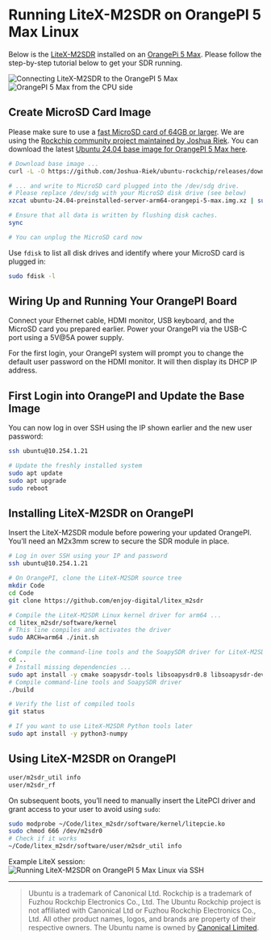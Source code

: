 # Running LiteX-M2SDR on OrangePI 5 Max Linux

Below is the [LiteX-M2SDR](../..) installed on an [OrangePi 5 Max](http://www.orangepi.org/html/hardWare/computerAndMicrocontrollers/details/Orange-Pi-5-Max.html).
Please follow the step-by-step tutorial below to get your SDR running.

![Connecting LiteX-M2SDR to the OrangePI 5 Max](https://github.com/user-attachments/assets/5c25ed5b-a32e-493e-9ab1-b2280946ccf7)
![OrangePI 5 Max from the CPU side](https://github.com/user-attachments/assets/6d50b785-181d-4e82-a856-159ced4389f4)

## Create MicroSD Card Image

Please make sure to use a [fast MicroSD card of 64GB or larger](https://www.amazon.com/dp/B09X7BYSFG). We are using the [Rockchip community project maintained by Joshua Riek](https://github.com/Joshua-Riek/ubuntu-rockchip/).
You can download the latest [Ubuntu 24.04 base image for OrangePI 5 Max here](https://joshua-riek.github.io/ubuntu-rockchip-download/boards/orangepi-5-max.html).

```bash
# Download base image ...
curl -L -O https://github.com/Joshua-Riek/ubuntu-rockchip/releases/download/v2.3.1/ubuntu-24.04-preinstalled-server-arm64-orangepi-5-max.img.xz

# ... and write to MicroSD card plugged into the /dev/sdg drive.
# Please replace /dev/sdg with your MicroSD disk drive (see below)
xzcat ubuntu-24.04-preinstalled-server-arm64-orangepi-5-max.img.xz | sudo dd bs=128M of=/dev/sdg

# Ensure that all data is written by flushing disk caches.
sync

# You can unplug the MicroSD card now
```

Use `fdisk` to list all disk drives and identify where your MicroSD card is plugged in:
```bash
sudo fdisk -l
```

## Wiring Up and Running Your OrangePI Board

Connect your Ethernet cable, HDMI monitor, USB keyboard, and the MicroSD card you prepared earlier.
Power your OrangePI via the USB-C port using a 5V@5A power supply.

For the first login, your OrangePI system will prompt you to change the default user password on the HDMI monitor. It will then display its DHCP IP address.

## First Login into OrangePI and Update the Base Image

You can now log in over SSH using the IP shown earlier and the new user password:
```bash
ssh ubuntu@10.254.1.21

# Update the freshly installed system
sudo apt update
sudo apt upgrade
sudo reboot
```

## Installing LiteX-M2SDR on OrangePI

Insert the LiteX-M2SDR module before powering your updated OrangePI.
You’ll need an M2x3mm screw to secure the SDR module in place.

```bash
# Log in over SSH using your IP and password
ssh ubuntu@10.254.1.21

# On OrangePI, clone the LiteX-M2SDR source tree
mkdir Code
cd Code
git clone https://github.com/enjoy-digital/litex_m2sdr

# Compile the LiteX-M2SDR Linux kernel driver for arm64 ...
cd litex_m2sdr/software/kernel
# This line compiles and activates the driver
sudo ARCH=arm64 ./init.sh

# Compile the command-line tools and the SoapySDR driver for LiteX-M2SDR
cd ..
# Install missing dependencies ...
sudo apt install -y cmake soapysdr-tools libsoapysdr0.8 libsoapysdr-dev
# Compile command-line tools and SoapySDR driver
./build

# Verify the list of compiled tools
git status

# If you want to use LiteX-M2SDR Python tools later
sudo apt install -y python3-numpy
```

## Using LiteX-M2SDR on OrangePI

```bash
user/m2sdr_util info
user/m2sdr_rf
```

On subsequent boots, you’ll need to manually insert the LitePCI driver and grant access to your user to avoid using `sudo`:
```bash
sudo modprobe ~/Code/litex_m2sdr/software/kernel/litepcie.ko
sudo chmod 666 /dev/m2sdr0
# Check if it works
~/Code/litex_m2sdr/software/user/m2sdr_util info
```

Example LiteX session:
![Running LiteX-M2SDR on OrangePI 5 Max Linux via SSH](https://github.com/user-attachments/assets/84074b43-6239-42b9-a0b4-38b0ff84f206)

---
> Ubuntu is a trademark of Canonical Ltd. Rockchip is a trademark of Fuzhou Rockchip Electronics Co., Ltd. The Ubuntu Rockchip project is not affiliated with Canonical Ltd or Fuzhou Rockchip Electronics Co., Ltd. All other product names, logos, and brands are property of their respective owners. The Ubuntu name is owned by [Canonical Limited](https://ubuntu.com/).